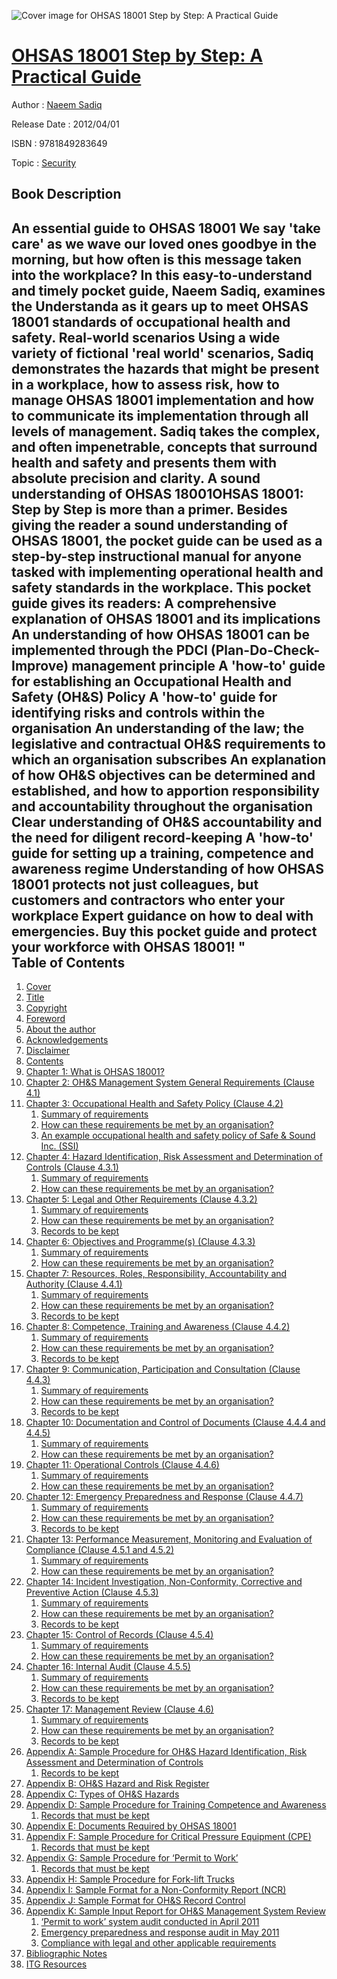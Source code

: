 ![Cover image for OHSAS 18001 Step by Step: A Practical Guide](https://imgdetail.ebookreading.net/cover/cover/security/EB9781849283649.jpg)

[OHSAS 18001 Step by Step: A Practical Guide](https://ebookreading.net/view/book/OHSAS+18001+Step+by+Step%3A+A+Practical+Guide-EB9781849283649_1.html "OHSAS 18001 Step by Step: A Practical Guide")
====================================================================================================================

Author : [Naeem Sadiq](https://ebookreading.net/search/author/Naeem+Sadiq)

Release Date : 2012/04/01

ISBN : 9781849283649

Topic : [Security](https://ebookreading.net/search/category/security)

Book Description
-----------------

 An essential guide to OHSAS 18001 
 We say 'take care' as we wave our loved ones goodbye in the morning, but how often is this message taken into the workplace? 
 In this easy-to-understand and timely pocket guide, Naeem Sadiq, examines the Understanda as it gears up to meet OHSAS 18001 standards of occupational health and safety. 
Real-world scenarios Using a wide variety of fictional 'real world' scenarios, Sadiq demonstrates the hazards that might be present in a workplace, how to assess risk, how to manage OHSAS 18001 implementation and how to communicate its implementation through all levels of management. 
 Sadiq takes the complex, and often impenetrable, concepts that surround health and safety and presents them with absolute precision and clarity. 
A sound understanding of OHSAS 18001OHSAS 18001: Step by Step is more than a primer. Besides giving the reader a sound understanding of OHSAS 18001, the pocket guide can be used as a step-by-step instructional manual for anyone tasked with implementing operational health and safety standards in the workplace. 
This pocket guide gives its readers:     A comprehensive explanation of OHSAS 18001 and its implications          An understanding of how OHSAS 18001 can be implemented through the PDCI (Plan-Do-Check-Improve) management principle          A 'how-to' guide for establishing an Occupational Health and Safety (OH&amp;S) Policy          A 'how-to' guide for identifying risks and controls within the organisation          An understanding of the law; the legislative and contractual OH&amp;S requirements to which an organisation subscribes          An explanation of how OH&amp;S objectives can be determined and established, and how to apportion responsibility and accountability throughout the organisation          Clear understanding of OH&amp;S accountability and the need for diligent record-keeping          A 'how-to' guide for setting up a training, competence and awareness regime          Understanding of how OHSAS 18001 protects not just colleagues, but customers and contractors who enter your workplace          Expert guidance on how to deal with emergencies.     Buy this pocket guide and protect your workforce with OHSAS 18001!
"               
Table of Contents
-----------------

1. [Cover](https://ebookreading.net/view/book/OHSAS+18001+Step+by+Step%3A+A+Practical+Guide-EB9781849283649_1.html)
1. [Title](https://ebookreading.net/view/book/OHSAS+18001+Step+by+Step%3A+A+Practical+Guide-EB9781849283649_3.html)
1. [Copyright](https://ebookreading.net/view/book/OHSAS+18001+Step+by+Step%3A+A+Practical+Guide-EB9781849283649_4.html)
1. [Foreword](https://ebookreading.net/view/book/OHSAS+18001+Step+by+Step%3A+A+Practical+Guide-EB9781849283649_5.html)
1. [About the author](https://ebookreading.net/view/book/OHSAS+18001+Step+by+Step%3A+A+Practical+Guide-EB9781849283649_6.html)
1. [Acknowledgements](https://ebookreading.net/view/book/OHSAS+18001+Step+by+Step%3A+A+Practical+Guide-EB9781849283649_7.html)
1. [Disclaimer](https://ebookreading.net/view/book/OHSAS+18001+Step+by+Step%3A+A+Practical+Guide-EB9781849283649_8.html)
1. [Contents](https://ebookreading.net/view/book/OHSAS+18001+Step+by+Step%3A+A+Practical+Guide-EB9781849283649_10.html)
1. [Chapter 1: What is OHSAS 18001?](https://ebookreading.net/view/book/OHSAS+18001+Step+by+Step%3A+A+Practical+Guide-EB9781849283649_0.html)
1. [Chapter 2: OH&amp;S Management System General Requirements (Clause 4.1)](https://ebookreading.net/view/book/OHSAS+18001+Step+by+Step%3A+A+Practical+Guide-EB9781849283649_11.html)
1. [Chapter 3: Occupational Health and Safety Policy (Clause 4.2)](https://ebookreading.net/view/book/OHSAS+18001+Step+by+Step%3A+A+Practical+Guide-EB9781849283649_12.html)
    1. [Summary of requirements](https://ebookreading.net/view/book/OHSAS+18001+Step+by+Step%3A+A+Practical+Guide-EB9781849283649_12.html#ch3lev1)
    1. [How can these requirements be met by an organisation?](https://ebookreading.net/view/book/OHSAS+18001+Step+by+Step%3A+A+Practical+Guide-EB9781849283649_12.html#ch3lev2)
    1. [An example occupational health and safety policy of Safe &amp; Sound Inc. (SSI)](https://ebookreading.net/view/book/OHSAS+18001+Step+by+Step%3A+A+Practical+Guide-EB9781849283649_12.html#ch3lev3)
1. [Chapter 4: Hazard Identification, Risk Assessment and Determination of Controls (Clause 4.3.1)](https://ebookreading.net/view/book/OHSAS+18001+Step+by+Step%3A+A+Practical+Guide-EB9781849283649_13.html)
    1. [Summary of requirements](https://ebookreading.net/view/book/OHSAS+18001+Step+by+Step%3A+A+Practical+Guide-EB9781849283649_13.html#ch4lev1)
    1. [How can these requirements be met by an organisation?](https://ebookreading.net/view/book/OHSAS+18001+Step+by+Step%3A+A+Practical+Guide-EB9781849283649_13.html#ch4lev2)
1. [Chapter 5: Legal and Other Requirements (Clause 4.3.2)](https://ebookreading.net/view/book/OHSAS+18001+Step+by+Step%3A+A+Practical+Guide-EB9781849283649_14.html)
    1. [Summary of requirements](https://ebookreading.net/view/book/OHSAS+18001+Step+by+Step%3A+A+Practical+Guide-EB9781849283649_14.html#ch5lev1)
    1. [How can these requirements be met by an organisation?](https://ebookreading.net/view/book/OHSAS+18001+Step+by+Step%3A+A+Practical+Guide-EB9781849283649_14.html#ch5lev2)
    1. [Records to be kept](https://ebookreading.net/view/book/OHSAS+18001+Step+by+Step%3A+A+Practical+Guide-EB9781849283649_14.html#ch5lev3)
1. [Chapter 6: Objectives and Programme(s) (Clause 4.3.3)](https://ebookreading.net/view/book/OHSAS+18001+Step+by+Step%3A+A+Practical+Guide-EB9781849283649_15.html)
    1. [Summary of requirements](https://ebookreading.net/view/book/OHSAS+18001+Step+by+Step%3A+A+Practical+Guide-EB9781849283649_15.html#ch6lev1)
    1. [How can these requirements be met by an organisation?](https://ebookreading.net/view/book/OHSAS+18001+Step+by+Step%3A+A+Practical+Guide-EB9781849283649_15.html#ch6lev2)
1. [Chapter 7: Resources, Roles, Responsibility, Accountability and Authority (Clause 4.4.1)](https://ebookreading.net/view/book/OHSAS+18001+Step+by+Step%3A+A+Practical+Guide-EB9781849283649_16.html)
    1. [Summary of requirements](https://ebookreading.net/view/book/OHSAS+18001+Step+by+Step%3A+A+Practical+Guide-EB9781849283649_16.html#ch7lev1)
    1. [How can these requirements be met by an organisation?](https://ebookreading.net/view/book/OHSAS+18001+Step+by+Step%3A+A+Practical+Guide-EB9781849283649_16.html#ch7lev2)
    1. [Records to be kept](https://ebookreading.net/view/book/OHSAS+18001+Step+by+Step%3A+A+Practical+Guide-EB9781849283649_16.html#ch7lev3)
1. [Chapter 8: Competence, Training and Awareness (Clause 4.4.2)](https://ebookreading.net/view/book/OHSAS+18001+Step+by+Step%3A+A+Practical+Guide-EB9781849283649_17.html)
    1. [Summary of requirements](https://ebookreading.net/view/book/OHSAS+18001+Step+by+Step%3A+A+Practical+Guide-EB9781849283649_17.html#ch8lev1)
    1. [How can these requirements be met by an organisation?](https://ebookreading.net/view/book/OHSAS+18001+Step+by+Step%3A+A+Practical+Guide-EB9781849283649_17.html#ch8lev2)
    1. [Records to be kept](https://ebookreading.net/view/book/OHSAS+18001+Step+by+Step%3A+A+Practical+Guide-EB9781849283649_17.html#ch8lev3)
1. [Chapter 9: Communication, Participation and Consultation (Clause 4.4.3)](https://ebookreading.net/view/book/OHSAS+18001+Step+by+Step%3A+A+Practical+Guide-EB9781849283649_18.html)
    1. [Summary of requirements](https://ebookreading.net/view/book/OHSAS+18001+Step+by+Step%3A+A+Practical+Guide-EB9781849283649_18.html#ch9lev1)
    1. [How can these requirements be met by an organisation?](https://ebookreading.net/view/book/OHSAS+18001+Step+by+Step%3A+A+Practical+Guide-EB9781849283649_18.html#ch9lev2)
    1. [Records to be kept](https://ebookreading.net/view/book/OHSAS+18001+Step+by+Step%3A+A+Practical+Guide-EB9781849283649_18.html#ch9lev3)
1. [Chapter 10: Documentation and Control of Documents (Clause 4.4.4 and 4.4.5)](https://ebookreading.net/view/book/OHSAS+18001+Step+by+Step%3A+A+Practical+Guide-EB9781849283649_19.html)
    1. [Summary of requirements](https://ebookreading.net/view/book/OHSAS+18001+Step+by+Step%3A+A+Practical+Guide-EB9781849283649_19.html#ch10lev1)
    1. [How can these requirements be met by an organisation?](https://ebookreading.net/view/book/OHSAS+18001+Step+by+Step%3A+A+Practical+Guide-EB9781849283649_19.html#ch10lev2)
1. [Chapter 11: Operational Controls (Clause 4.4.6)](https://ebookreading.net/view/book/OHSAS+18001+Step+by+Step%3A+A+Practical+Guide-EB9781849283649_20.html)
    1. [Summary of requirements](https://ebookreading.net/view/book/OHSAS+18001+Step+by+Step%3A+A+Practical+Guide-EB9781849283649_20.html#ch11lev1)
    1. [How can these requirements be met by an organisation?](https://ebookreading.net/view/book/OHSAS+18001+Step+by+Step%3A+A+Practical+Guide-EB9781849283649_20.html#ch11lev2)
1. [Chapter 12: Emergency Preparedness and Response (Clause 4.4.7)](https://ebookreading.net/view/book/OHSAS+18001+Step+by+Step%3A+A+Practical+Guide-EB9781849283649_21.html)
    1. [Summary of requirements](https://ebookreading.net/view/book/OHSAS+18001+Step+by+Step%3A+A+Practical+Guide-EB9781849283649_21.html#ch12lev1)
    1. [How can these requirements be met by an organisation?](https://ebookreading.net/view/book/OHSAS+18001+Step+by+Step%3A+A+Practical+Guide-EB9781849283649_21.html#ch12lev2)
    1. [Records to be kept](https://ebookreading.net/view/book/OHSAS+18001+Step+by+Step%3A+A+Practical+Guide-EB9781849283649_21.html#ch12lev3)
1. [Chapter 13: Performance Measurement, Monitoring and Evaluation of Compliance (Clause 4.5.1 and 4.5.2)](https://ebookreading.net/view/book/OHSAS+18001+Step+by+Step%3A+A+Practical+Guide-EB9781849283649_22.html)
    1. [Summary of requirements](https://ebookreading.net/view/book/OHSAS+18001+Step+by+Step%3A+A+Practical+Guide-EB9781849283649_22.html#ch13lev1)
    1. [How can these requirements be met by an organisation?](https://ebookreading.net/view/book/OHSAS+18001+Step+by+Step%3A+A+Practical+Guide-EB9781849283649_22.html#ch13lev2)
1. [Chapter 14: Incident Investigation, Non-Conformity, Corrective and Preventive Action (Clause 4.5.3)](https://ebookreading.net/view/book/OHSAS+18001+Step+by+Step%3A+A+Practical+Guide-EB9781849283649_23.html)
    1. [Summary of requirements](https://ebookreading.net/view/book/OHSAS+18001+Step+by+Step%3A+A+Practical+Guide-EB9781849283649_23.html#ch14lev1)
    1. [How can these requirements be met by an organisation?](https://ebookreading.net/view/book/OHSAS+18001+Step+by+Step%3A+A+Practical+Guide-EB9781849283649_23.html#ch14lev2)
    1. [Records to be kept](https://ebookreading.net/view/book/OHSAS+18001+Step+by+Step%3A+A+Practical+Guide-EB9781849283649_23.html#ch14lev3)
1. [Chapter 15: Control of Records (Clause 4.5.4)](https://ebookreading.net/view/book/OHSAS+18001+Step+by+Step%3A+A+Practical+Guide-EB9781849283649_24.html)
    1. [Summary of requirements](https://ebookreading.net/view/book/OHSAS+18001+Step+by+Step%3A+A+Practical+Guide-EB9781849283649_24.html#ch15lev1)
    1. [How can these requirements be met by an organisation?](https://ebookreading.net/view/book/OHSAS+18001+Step+by+Step%3A+A+Practical+Guide-EB9781849283649_24.html#ch15lev2)
1. [Chapter 16: Internal Audit (Clause 4.5.5)](https://ebookreading.net/view/book/OHSAS+18001+Step+by+Step%3A+A+Practical+Guide-EB9781849283649_25.html)
    1. [Summary of requirements](https://ebookreading.net/view/book/OHSAS+18001+Step+by+Step%3A+A+Practical+Guide-EB9781849283649_25.html#ch16lev1)
    1. [How can these requirements be met by an organisation?](https://ebookreading.net/view/book/OHSAS+18001+Step+by+Step%3A+A+Practical+Guide-EB9781849283649_25.html#ch16lev2)
    1. [Records to be kept](https://ebookreading.net/view/book/OHSAS+18001+Step+by+Step%3A+A+Practical+Guide-EB9781849283649_25.html#ch16lev3)
1. [Chapter 17: Management Review (Clause 4.6)](https://ebookreading.net/view/book/OHSAS+18001+Step+by+Step%3A+A+Practical+Guide-EB9781849283649_26.html)
    1. [Summary of requirements](https://ebookreading.net/view/book/OHSAS+18001+Step+by+Step%3A+A+Practical+Guide-EB9781849283649_26.html#ch17lev1)
    1. [How can these requirements be met by an organisation?](https://ebookreading.net/view/book/OHSAS+18001+Step+by+Step%3A+A+Practical+Guide-EB9781849283649_26.html#ch17lev2)
    1. [Records to be kept](https://ebookreading.net/view/book/OHSAS+18001+Step+by+Step%3A+A+Practical+Guide-EB9781849283649_26.html#ch17lev3)
1. [Appendix A: Sample Procedure for OH&amp;S Hazard Identification, Risk Assessment and Determination of Controls](https://ebookreading.net/view/book/OHSAS+18001+Step+by+Step%3A+A+Practical+Guide-EB9781849283649_27.html)
    1. [Records to be kept](https://ebookreading.net/view/book/OHSAS+18001+Step+by+Step%3A+A+Practical+Guide-EB9781849283649_27.html#appalev1)
1. [Appendix B: OH&amp;S Hazard and Risk Register](https://ebookreading.net/view/book/OHSAS+18001+Step+by+Step%3A+A+Practical+Guide-EB9781849283649_28.html)
1. [Appendix C: Types of OH&amp;S Hazards](https://ebookreading.net/view/book/OHSAS+18001+Step+by+Step%3A+A+Practical+Guide-EB9781849283649_29.html)
1. [Appendix D: Sample Procedure for Training Competence and Awareness](https://ebookreading.net/view/book/OHSAS+18001+Step+by+Step%3A+A+Practical+Guide-EB9781849283649_30.html)
    1. [Records that must be kept](https://ebookreading.net/view/book/OHSAS+18001+Step+by+Step%3A+A+Practical+Guide-EB9781849283649_30.html#appdlev1)
1. [Appendix E: Documents Required by OHSAS 18001](https://ebookreading.net/view/book/OHSAS+18001+Step+by+Step%3A+A+Practical+Guide-EB9781849283649_31.html)
1. [Appendix F: Sample Procedure for Critical Pressure Equipment (CPE)](https://ebookreading.net/view/book/OHSAS+18001+Step+by+Step%3A+A+Practical+Guide-EB9781849283649_32.html)
    1. [Records that must be kept](https://ebookreading.net/view/book/OHSAS+18001+Step+by+Step%3A+A+Practical+Guide-EB9781849283649_32.html#appflev1)
1. [Appendix G: Sample Procedure for ‘Permit to Work’](https://ebookreading.net/view/book/OHSAS+18001+Step+by+Step%3A+A+Practical+Guide-EB9781849283649_33.html)
    1. [Records that must be kept](https://ebookreading.net/view/book/OHSAS+18001+Step+by+Step%3A+A+Practical+Guide-EB9781849283649_33.html#appglev1)
1. [Appendix H: Sample Procedure for Fork-lift Trucks](https://ebookreading.net/view/book/OHSAS+18001+Step+by+Step%3A+A+Practical+Guide-EB9781849283649_34.html)
1. [Appendix I: Sample Format for a Non-Conformity Report (NCR)](https://ebookreading.net/view/book/OHSAS+18001+Step+by+Step%3A+A+Practical+Guide-EB9781849283649_36.html)
1. [Appendix J: Sample Format for OH&amp;S Record Control](https://ebookreading.net/view/book/OHSAS+18001+Step+by+Step%3A+A+Practical+Guide-EB9781849283649_0.html)
1. [Appendix K: Sample Input Report for OH&amp;S Management System Review](https://ebookreading.net/view/book/OHSAS+18001+Step+by+Step%3A+A+Practical+Guide-EB9781849283649_38.html)
    1. [‘Permit to work’ system audit conducted in April 2011](https://ebookreading.net/view/book/OHSAS+18001+Step+by+Step%3A+A+Practical+Guide-EB9781849283649_38.html#appklev1)
    1. [Emergency preparedness and response audit in May 2011](https://ebookreading.net/view/book/OHSAS+18001+Step+by+Step%3A+A+Practical+Guide-EB9781849283649_38.html#appklev2)
    1. [Compliance with legal and other applicable requirements](https://ebookreading.net/view/book/OHSAS+18001+Step+by+Step%3A+A+Practical+Guide-EB9781849283649_38.html#appklev3)
1. [Bibliographic Notes](https://ebookreading.net/view/book/OHSAS+18001+Step+by+Step%3A+A+Practical+Guide-EB9781849283649_39.html)
1. [ITG Resources](https://ebookreading.net/view/book/OHSAS+18001+Step+by+Step%3A+A+Practical+Guide-EB9781849283649_0.html)

